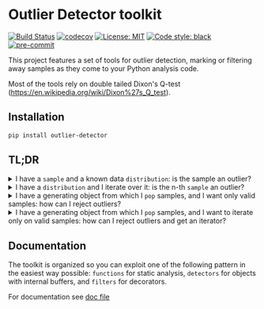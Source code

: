 # Outlier Detector toolkit
[![Build Status](https://travis-ci.com/docet85/outlier_detector.svg?branch=dev)](https://travis-ci.com/docet85/outlier_detector)
[![codecov](https://codecov.io/gh/docet85/outlier_detector/branch/dev/graph/badge.svg)](https://codecov.io/gh/docet85/outlier_detector)
[![License: MIT](https://img.shields.io/badge/License-MIT-blue.svg)](https://opensource.org/licenses/MIT)
[![Code style: black](https://img.shields.io/badge/code%20style-black-000000.svg)](https://github.com/psf/black)
[![pre-commit](https://img.shields.io/badge/pre--commit-enabled-brightgreen?logo=pre-commit&logoColor=white)](https://github.com/pre-commit/pre-commit)


This project features a set of tools for outlier detection, marking or filtering away samples
as they come to your Python analysis code.

Most of the tools rely on double tailed Dixon's Q-test (https://en.wikipedia.org/wiki/Dixon%27s_Q_test).

## Installation
```bash
pip install outlier-detector
```

## TL;DR
<details>
   <summary>I have a <code>sample</code> and a known data <code>distribution</code>: is the sample an outlier?</summary>

```python
sample = -14.5
distribution = [0.1, 1.1, 4.78, 2.0, 7.2, 5.3]

from outlier_detector.functions import is_outlier
print(is_outlier(distribution, sample))
```

</details>

<details>
   <summary>I have a <code>distribution</code> and I iterate over it: is the n-th <code>sample</code>
   an outlier?</summary>

```python
distribution = [0.1, 1.1, 4.78, 2.0, 7.2, 5.3, 8.1, -14.1, 5.4]
from outlier_detector.detectors import OutlierDetector
od = OutlierDetector(buffer_samples=5)
for sample in distribution:
    print(od.is_outlier(sample))
```
</details>

<details>
   <summary>I have a generating object from which I <code>pop</code> samples, and I want only valid samples:
    how can I reject outliers?</summary>

```python
distribution = [0.1, 1.1, 4.78, 2.0, 7.2, 5.3, 8.1, -14.1, 5.4]
from outlier_detector.filters import filter_outlier

class MyGen:
    def __init__(self):
        self.cursor = -1

    @filter_outlier()
    def pop(self):
        self.cursor += 1
        return distribution[self.cursor]

g = MyGen()
while True:
    try:
        r = g.pop()
        print(r)
    except IndexError:
        print('No more data')
        break

```
</details>

<details>
   <summary>I have a generating object from which I <code>pop</code> samples, and I want to iterate only on valid samples:
    how can I reject outliers and get an iterator?</summary>

```python
distribution = [0.1, 1.1, 4.78, 2.0, 7.2, 5.3, 8.1, -14.1, 5.4]
from outlier_detector.filters import OutlierFilter

class MyGen:
    def __init__(self):
        self.cursor = -1

    def pop(self):
        self.cursor += 1
        return distribution[self.cursor]

g = MyGen()
of = OutlierFilter()
try:
    for sample in of.filter(g.pop):
        print(sample)
except IndexError:
    print('No more data')


```
</details>

## Documentation
The toolkit is organized so you can exploit one of the following pattern in the easiest way possible:
`functions` for static analysis, `detectors` for objects with internal buffers, and `filters` for decorators.

For documentation see [doc file](https://github.com/docet85/outlier_detector/blob/dev/DOC.md)
